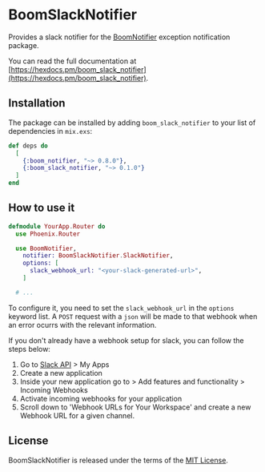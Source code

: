 # BoomSlackNotifier

Provides a slack notifier for the [BoomNotifier](https://github.com/wyeworks/boom) exception notification package.

You can read the full documentation at [https://hexdocs.pm/boom_slack_notifier](https://hexdocs.pm/boom_slack_notifier).

## Installation

The package can be installed by adding `boom_slack_notifier` to your list of dependencies in
`mix.exs`:

```elixir
def deps do
  [
    {:boom_notifier, "~> 0.8.0"},
    {:boom_slack_notifier, "~> 0.1.0"}
  ]
end
```

## How to use it

```elixir
defmodule YourApp.Router do
  use Phoenix.Router

  use BoomNotifier,
    notifier: BoomSlackNotifier.SlackNotifier,
    options: [
      slack_webhook_url: "<your-slack-generated-url>",
    ]

  # ...
```

To configure it, you need to set the `slack_webhook_url` in the `options` keyword list. A `POST` request with a `json` will be made to that webhook when an error ocurrs with the relevant information.

If you don't already have a webhook setup for slack, you can follow the steps below:

1. Go to [Slack API](https://api.slack.com/) > My Apps
2. Create a new application
3. Inside your new application go to > Add features and functionality > Incoming Webhooks
4. Activate incoming webhooks for your application
5. Scroll down to 'Webhook URLs for Your Workspace' and create a new Webhook URL for a given channel.

## License

BoomSlackNotifier is released under the terms of the [MIT License](https://github.com/wyeworks/boom/blob/master/LICENSE).

